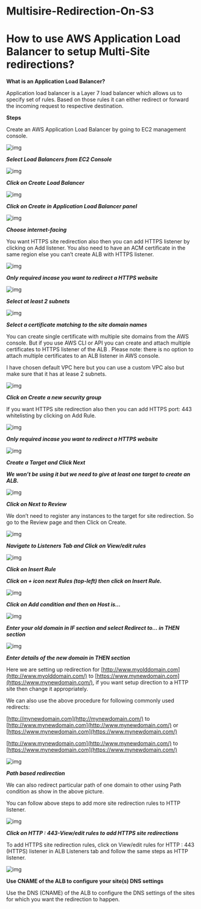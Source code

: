 # Multisire-Redirection-On-S3

# How to use AWS Application Load Balancer to setup Multi-Site redirections?

 

**What is an Application Load Balancer?**

Application load balancer is a Layer 7 load balancer which allows us to specify set of rules. Based on those rules it can either redirect or forward the incoming request to respective destination.

**Steps**

Create an AWS Application Load Balancer by going to EC2 management console.

![img](Image/clip_image002.jpg)

***Select Load Balancers from EC2 Console***



 

![img](Image/clip_image004.jpg)

***Click on Create Load Balancer***




 

![img](Image/clip_image006.jpg)

***Click on Create in Application Load Balancer panel***



 

![img](Image/clip_image008.jpg)

***Choose internet-facing***

  

 

You want HTTPS site redirection also then you can add HTTPS listener by clicking on Add listener. You also need to have an ACM certificate in the same region else you can’t create ALB with HTTPS listener.

 

![img](Image/clip_image010.jpg)

***Only required incase you want to redirect a HTTPS website***

 
 
 

![img](Image/clip_image012.jpg)

***Select at least 2 subnets***







![img](Image/clip_image014.jpg)

***Select a certificate matching to the site domain names***

 



You can create single certificate with multiple site domains from the AWS console. But if you use AWS CLI or API you can create and attach multiple certificates to HTTPS listener of the ALB . Please note: there is no option to attach multiple certificates to an ALB listener in AWS console.

I have chosen default VPC here but you can use a custom VPC also but make sure that it has at lease 2 subnets.



![img](Image/clip_image016.jpg)

***Click on Create a new security group***



 

If you want HTTPS site redirection also then you can add HTTPS port: 443 whitelisting by clicking on Add Rule.

![img](Image/clip_image018.jpg)

***Only required incase you want to redirect a HTTPS website***



 

![img](Image/clip_image020.jpg)

***Create a Target and Click Next***



 

***We won’t be using it but we need to give at least one target to create an ALB.***

![img](Image/clip_image022.jpg)

***Click on Next to Review***

 

We don’t need to register any instances to the target for site redirection. So go to the Review page and then Click on Create.

![img](Image/clip_image024.jpg)

***Navigate to Listeners Tab and Click on View/edit rules***



 

![img](Image/clip_image026.jpg)

***Click on Insert Rule***

 
 
 

***Click on + icon next Rules (top-left) then click on Insert Rule.***

![img](Image/clip_image028.jpg)




***Click on Add condition and then on Host is…***

 

![img](Image/clip_image030.jpg)

***Enter your old domain in IF section and select Redirect to… in THEN section***

 
 
 

![img](Image/clip_image032.jpg)

***Enter details of the new domain in THEN section***

 



Here we are setting up redirection for [http://www.myolddomain.com](http://www.myolddomain.com/) to [https://www.mynewdomain.com](https://www.mynewdomain.com/), if you want setup direction to a HTTP site then change it appropriately.

We can also use the above procedure for following commonly used redirects:

[http://mynewdomain.com](http://mynewdomain.com/) to [http://www.mynewdomain.com](http://www.mynewdomain.com/) or [https://www.mynewdomain.com](https://www.mynewdomain.com/)

[http://www.mynewdomain.com](http://www.mynewdomain.com/) to [https://www.mynewdomain.com](https://www.mynewdomain.com/)

 

![img](Image/clip_image034.jpg)

***Path based redirection***

  

We can also redirect particular path of one domain to other using Path condition as show in the above picture.

You can follow above steps to add more site redirection rules to HTTP listener.

 



![img](Image/clip_image036.jpg)

***Click on HTTP : 443-View/edit rules to add HTTPS site redirections***



 

To add HTTPS site redirection rules, click on View/edit rules for HTTP : 443 (HTTPS) listener in ALB Listeners tab and follow the same steps as HTTP listener.

 

![img](Image/clip_image037.jpg)

**Use CNAME of the ALB to configure your site(s) DNS settings**

 

Use the DNS (CNAME) of the ALB to configure the DNS settings of the sites for which you want the redirection to happen.

 

 

 

 

 

 

 

 

 

 

 

 

 

 

 

 

 

 

 

 

 
